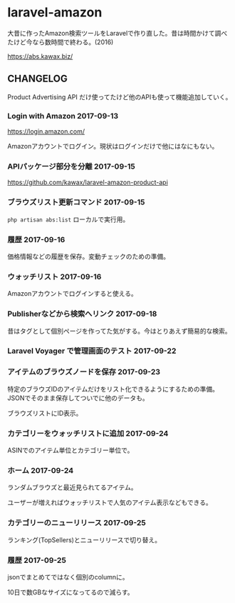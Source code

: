 # laravel-amazon

大昔に作ったAmazon検索ツールをLaravelで作り直した。昔は時間かけて調べたけど今なら数時間で終わる。(2016)

https://abs.kawax.biz/

## CHANGELOG

Product Advertising API だけ使ってたけど他のAPIも使って機能追加していく。
 
### Login with Amazon 2017-09-13
https://login.amazon.com/

Amazonアカウントでログイン。現状はログインだけで他にはなにもない。

### APIパッケージ部分を分離 2017-09-15
https://github.com/kawax/laravel-amazon-product-api

### ブラウズリスト更新コマンド 2017-09-15
`php artisan abs:list`
ローカルで実行用。

### 履歴 2017-09-16
価格情報などの履歴を保存。変動チェックのための準備。

### ウォッチリスト 2017-09-16
Amazonアカウントでログインすると使える。

### Publisherなどから検索へリンク 2017-09-18
昔はタグとして個別ページを作ってた気がする。今はとりあえず簡易的な検索。

### Laravel Voyager で管理画面のテスト 2017-09-22

### アイテムのブラウズノードを保存 2017-09-23
特定のブラウズIDのアイテムだけをリスト化できるようにするための準備。JSONでそのまま保存してついでに他のデータも。

ブラウズリストにID表示。

### カテゴリーをウォッチリストに追加 2017-09-24
ASINでのアイテム単位とカテゴリー単位で。

### ホーム 2017-09-24
ランダムブラウズと最近見られてるアイテム。

ユーザーが増えればウォッチリストで人気のアイテム表示などもできる。

### カテゴリーのニューリリース 2017-09-25
ランキング(TopSellers)とニューリリースで切り替え。

### 履歴 2017-09-25
jsonでまとめてではなく個別のcolumnに。

10日で数GBなサイズになってるので減らす。
